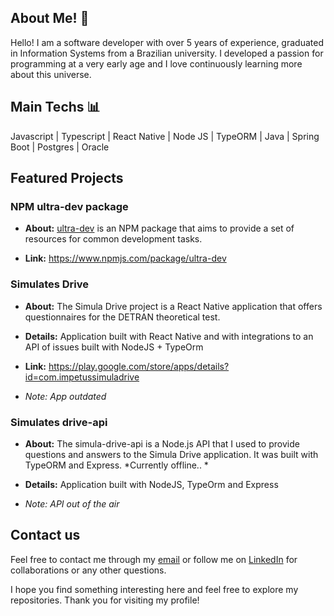 ## About Me! 🙂

Hello! I am a software developer with over 5 years of experience, graduated in Information Systems from a Brazilian university. I developed a passion for programming at a very early age and I love continuously learning more about this universe.

## Main Techs 📊
Javascript | Typescript | React Native | Node JS | TypeORM | Java | Spring Boot | Postgres | Oracle

## Featured Projects

### NPM ultra-dev package

- **About:** [ultra-dev](https://www.npmjs.com/package/ultra-dev) is an NPM package that aims to provide a set of resources for common development tasks.

- **Link:** https://www.npmjs.com/package/ultra-dev

### Simulates Drive
- **About:** The Simula Drive project is a React Native application that offers questionnaires for the DETRAN theoretical test.

- **Details:** Application built with React Native and with integrations to an API of issues built with NodeJS + TypeOrm

- **Link:** https://play.google.com/store/apps/details?id=com.impetussimuladrive

- *Note: App outdated*

### Simulates drive-api

- **About:** The simula-drive-api is a Node.js API that I used to provide questions and answers to the Simula Drive application. It was built with TypeORM and Express. *Currently offline.. *

- **Details:** Application built with NodeJS, TypeOrm and Express

- *Note: API out of the air*

## Contact us

Feel free to contact me through my [email](gustavo.benesilva@hotmail.com) or follow me on [LinkedIn](https://www.linkedin.com/in/gustavo-benevenuto-3aa22791/) for collaborations or any other questions.

I hope you find something interesting here and feel free to explore my repositories. Thank you for visiting my profile!
